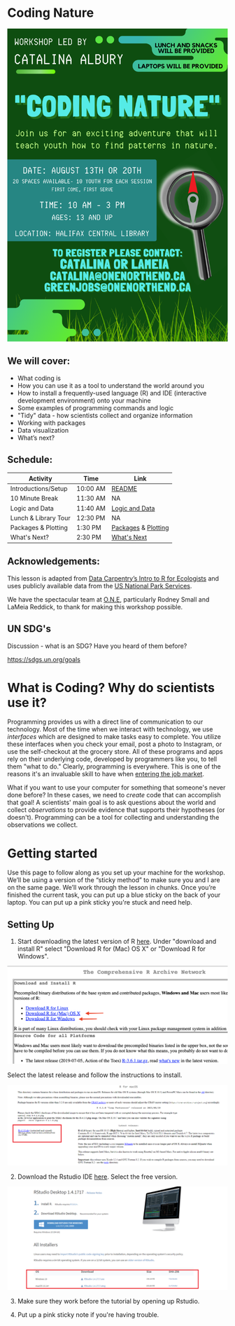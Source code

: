 # Coding Nature

![Coding Nature Poster](https://github.com/alburycatalina/Coding-Nature/blob/main/images/codingnature_1.png)


## We will cover:

+ What coding is
+ How you can use it as a tool to understand the world around you
+ How to install a frequently-used language (R) and IDE (interactive development environment) onto your machine 
+ Some examples of programming commands and logic
+ "Tidy" data - how scientists collect and organize information
+ Working with packages
+ Data visualization
+ What’s next?

## Schedule: 

|   Activity    | Time | Link  | 
| ------------------- | ----------- |  ----------- | 
| Introductions/Setup | 10:00 AM       | [README](https://github.com/alburycatalina/Coding-Nature/blob/main/README.md)        |
| 10 Minute Break           | 11:30 AM     | NA        |
| Logic and Data         | 11:40 AM       | [Logic and Data](https://github.com/alburycatalina/Coding-Nature/blob/main/2_Logic_and_Data.md)        |
| Lunch & Library Tour       | 12:30 PM       |    NA     |
| Packages & Plotting        | 1:30 PM       |  [Packages](https://github.com/alburycatalina/Coding-Nature/blob/main/3_Packages.md) & [Plotting](https://github.com/alburycatalina/Coding-Nature/blob/main/4_Plotting.md)      |
| What's Next?       | 2:30 PM       |  [What's Next](https://github.com/alburycatalina/Coding-Nature/blob/main/5_Whats_next.md)      |


## Acknowledgements:
This lesson is adapted from [Data Carpentry’s Intro to R for Ecologists](https://datacarpentry.org/R-ecology-lesson/) and uses publicly available data from the [US National Park Services](https://www.nps.gov/subjects/gisandmapping/tools-and-data.htm). 

We have the spectacular team at [O.N.E](https://www.onenorthend.ca/), particularly Rodney Small and LaMeia Reddick, to thank for making this workshop possible. 


## UN SDG's

Discussion  - what is an SDG? Have you heard of them before?

https://sdgs.un.org/goals


# What is Coding? Why do scientists use it?

Programming provides us with a direct line of communication to our technology. Most of the time when we interact with technology, we use *interfaces* which are designed to make tasks easy to complete. You utilize these interfaces when you check your email, post a photo to Instagram, or use the self-checkout at the grocery store. All of these programs and apps rely on their underlying code, developed by programmers like you, to tell them "what to do." Clearly, programming is everywhere. This is one of the reasons it's an invaluable skill to have when [entering the job market](https://www.fastcompany.com/3060883/why-coding-is-the-job-skill-of-the-future-for-everyone). 

What if you want to use your computer for something that someone's never done before? In these cases, we need to *create* code that can accomplish that goal! A scientists' main goal is to ask questions about the world and collect *observations* to provide evidence that supports their hypotheses (or doesn't). Programming can be a tool for collecting and understanding the observations we collect. 



# Getting started

 Use this page to follow along as you set up your machine for the workshop. We’ll be using a version of the “sticky method” to make sure you and I are on the same page. We’ll work through the lesson in chunks. Once you’re finished the current task, you can put up a blue sticky on the back of your laptop. You can put up a pink sticky you're stuck and need help.
 
 
 ## Setting Up
 
1. Start downloading the latest version of R [here](https://cloud.r-project.org). Under "download and install R" select "Download R for (Mac) OS X" or "Download R for Windows".

  ![Download R](https://github.com/alburycatalina/Coding-Nature/blob/main/images/download_r.png)

Select the latest release and follow the instructions to install.

  ![Install R](https://github.com/alburycatalina/Coding-Nature/blob/main/images/download_r2.png)

2. Download the Rstudio IDE [here](https://www.rstudio.com/products/rstudio/download/#download). Select the free version.

  ![Install Rstudio](https://github.com/alburycatalina/Coding-Nature/blob/main/images/download_r3.png)

3. Make sure they work before the tutorial by opening up Rstudio. 

4. Put up a pink sticky note if you're having trouble. 







